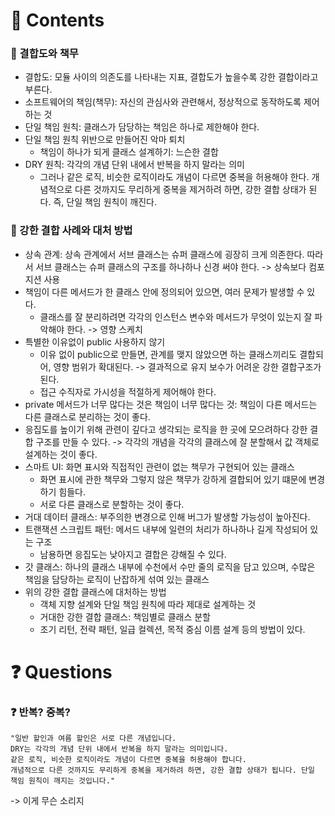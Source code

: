 # 📌 Contents

### 📌 결합도와 책무
- 결합도: 모듈 사이의 의존도를 나타내는 지표, 결합도가 높을수록 강한 결합이라고 부른다.
- 소프트웨어의 책임(책무): 자신의 관심사와 관련해서, 정상적으로 동작하도록 제어하는 것
- 단일 책임 원칙: 클래스가 담당하는 책임은 하나로 제한해야 한다.
- 단일 책임 원칙 위반으로 만들어진 악마 퇴치
  + 책임이 하나가 되게 클래스 설계하기: 느슨한 결합
- DRY 원칙: 각각의 개념 단위 내에서 반복을 하지 말라는 의미
  + 그러나 같은 로직, 비슷한 로직이라도 개념이 다르면 중복을 허용해야 한다. 개념적으로 다른 것까지도 무리하게 중복을 제거하려 하면, 강한 결합 상태가 된다. 즉, 단일 책임 원칙이 깨진다.

### 📌  강한 결합 사례와 대처 방법
- 상속 관계: 상속 관계에서 서브 클래스는 슈퍼 클래스에 굉장히 크게 의존한다. 따라서 서브 클래스는 슈퍼 클래스의 구조를 하나하나 신경 써야 한다. -> 상속보다 컴포지션 사용
- 책임이 다른 메서드가 한 클래스 안에 정의되어 있으면, 여러 문제가 발생할 수 있다.
  + 클래스를 잘 분리하려면 각각의 인스턴스 변수와 메서드가 무엇이 있는지 잘 파악해야 한다. -> 영향 스케치
- 특별한 이유없이 public 사용하지 않기
  + 이유 없이 public으로 만들면, 관계를 맺지 않았으면 하는 클래스끼리도 결합되어, 영향 범위가 확대된다. -> 결과적으로 유지 보수가 어려운 강한 결합구조가 된다.
  + 접근 수직자로 가시성을 적절하게 제어해야 한다.
- private 메서드가 너무 많다는 것은 책임이 너무 많다는 것: 책임이 다른 메서드는 다른 클래스로 분리하는 것이 좋다.
- 응집도를 높이기 위해 관련이 깊다고 생각되는 로직을 한 곳에 모으려하다 강한 결합 구조를 만들 수 있다. -> 각각의 개념을 각각의 클래스에 잘 분할해서 값 객체로 설계하는 것이 좋다.
- 스마트 UI: 화면 표시와 직접적인 관련이 없는 책무가 구현되어 있는 클래스
  + 화면 표시에 관한 책무와 그렇지 않은 책무가 강하게 결합되어 있기 떄문에 변경하기 힘들다.
  + 서로 다른 클래스로 분할하는 것이 좋다.
- 거대 데이터 클래스: 부주의한 변경으로 인해 버그가 발생할 가능성이 높아진다.
- 트랜잭션 스크립트 패턴: 메서드 내부에 일련의 처리가 하나하나 길게 작성되어 있는 구조
  + 남용하면 응집도는 낮아지고 결합은 강해질 수 있다.
- 갓 클래스: 하나의 클래스 내부에 수천에서 수만 줄의 로직을 담고 있으며, 수많은 책임을 담당하는 로직이 난잡하게 섞여 있는 클래스
- 위의 강한 결합 클래스에 대처하는 방법
  + 객체 지향 설계와 단일 책임 원칙에 따라 제대로 설계하는 것
  + 거대한 강한 결합 클래스: 책임별로 클래스 분할
  + 조기 리턴, 전략 패턴, 일급 컬렉션, 목적 중심 이름 설계 등의 방법이 있다.

# ❓ Questions

### ❓  반복? 중복?

```
"일반 할인과 여름 할인은 서로 다른 개념입니다.
DRY는 각각의 개념 단위 내에서 반복을 하지 말라는 의미입니다.
같은 로직, 비슷한 로직이라도 개념이 다르면 중복을 허용해야 합니다.
개념적으로 다른 것까지도 무리하게 중복을 제거하려 하면, 강한 결합 상태가 됩니다. 단일 책임 원칙이 깨지는 것입니다."
```
-> 이게 무슨 소리지
